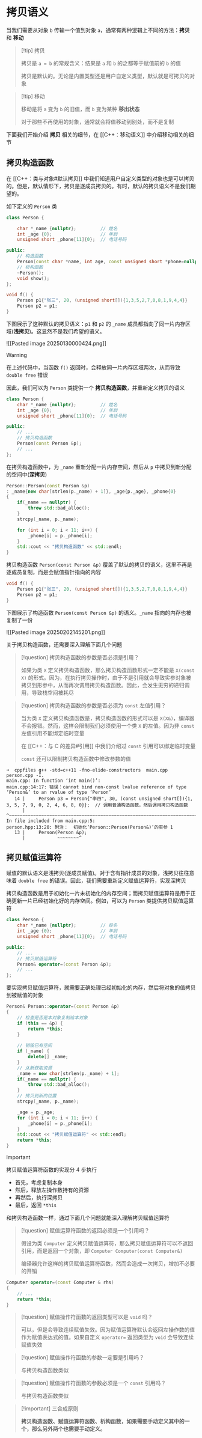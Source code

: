 # 拷贝语义

当我们需要从对象 `b` 传输一个值到对象 `a`，通常有两种逻辑上不同的方法：**拷贝** 和 **移动**

> [!tip] 拷贝
> 
> 拷贝是 `a = b` 的常规含义：结果是 `a` 和 `b` 的之都等于赋值前的 `b` 的值
> 
> 拷贝是默认的。无论是内置类型还是用户自定义类型，默认就是可拷贝的对象
> 

> [!tip] 移动
> 
> 移动是将 `a`  变为 `b` 的旧值，而 `b` 变为某种 **移出状态**
> 
> 对于那些不再使用的对象，通常就会将值移动到别处，而不是复制
> 

下面我们开始介绍 **拷贝** 相关的细节，在 [[C++：移动语义]] 中介绍移动相关的细节

## 拷贝构造函数

在 [[C++：类与对象#默认拷贝]] 中我们知道用户自定义类型的对象也是可以拷贝的。但是，默认情形下，拷贝是逐成员拷贝的。有时，默认的拷贝语义不是我们期望的。

如下定义的 `Person` 类

```cpp
class Person {

    char *_name {nullptr};         // 姓名
    int _age {0};                  // 年龄
    unsigned short _phone[11]{0};  // 电话号码

public:
    // 构造函数
    Person(const char *name, int age, const unsigned short *phone=nullptr);
    // 析构函数
    ~Person();
    void show();
};

void f() {
	Person p1{"张三", 20, (unsigned short[]){1,3,5,2,7,0,8,1,9,4,4}}
	Person p2 = p1;
} 
```

下图展示了这种默认的拷贝语义：`p1` 和 `p2` 的 `_name` 成员都指向了同一片内存区域(**浅拷贝**)。这显然不是我们希望的语义。

![[Pasted image 20250130000424.png]]

> [!warning] 
> 
> 在上述代码中，当函数 `f()` 返回时，会释放同一片内存区域两次，从而导致 `double free` 错误
> 

因此，我们可以为 `Person` 类提供一个 **拷贝构造函数**，并重新定义拷贝的语义

```cpp
class Person {
    char *_name {nullptr};         // 姓名
    int _age {0};                  // 年龄
    unsigned short _phone[11]{0};  // 电话号码

public:
	// ...
    // 拷贝构造函数
    Person(const Person &p);
    // ...
};
```

在拷贝构造函数中，为 `_name` 重新分配一片内存空间，然后从 `p` 中拷贝到新分配的空间中(**深拷贝**)

```cpp
Person::Person(const Person &p)
: _name{new char[strlen(p._name) + 1]}, _age{p._age}, _phone{0}
{
    if(_name == nullptr) {
        throw std::bad_alloc();
    }
    strcpy(_name, p._name);

    for (int i = 0; i < 11; i++) {
        _phone[i] = p._phone[i];
    }
    std::cout << "拷贝构造函数" << std::endl;
}
```

拷贝构造函数 `Person(const Person &p)` 覆盖了默认的拷贝的语义，这里不再是逐成员复制，而是会赋值指针指向的内容

```cpp
void f() {
	Person p1{"张三", 20, (unsigned short[]){1,3,5,2,7,0,8,1,9,4,4}}
	Person p2 = p1;
} 
```

下图展示了构造函数 `Person(const Person &p)` 的语义。`_name` 指向的内存也被复制了一份

![[Pasted image 20250202145201.png]]

关于拷贝构造函数，还需要深入理解下面几个问题

> [!question] 拷贝构造函数的参数是否必须是引用？
> 
> 如果为类 `X` 定义拷贝构造函数，那么拷贝构造函数形式一定不能是 `X(const X)` 的形式。因为，在执行拷贝操作时，由于不是引用就会导致实参对象被拷贝到形参中，从而再次调用拷贝构造函数。因此，会发生无穷的递归调用，导致栈空间被耗尽
> 

> [!question] 拷贝构造函数的参数是否必须为 `const` 左值引用？
> 
> 当为类 `X` 定义拷贝构造函数是，拷贝构造函数的形式可以是 `X(X&)`，编译器不会报错。然而，这样会限制我们必须使用一个类 `X` 的左值。因为非 `const` 左值引用不能绑定临时变量
> 
> 在 [[C++：与 C 的差异#引用]] 中我们介绍过 `const` 引用可以绑定临时变量
> 
> `const` 还可以限制拷贝构造函数中修改参数的值
> 

```
➜  cppfiles g++ -std=c++11 -fno-elide-constructors  main.cpp person.cpp -I.
main.cpp: In function ‘int main()’:
main.cpp:14:17: 错误：cannot bind non-const lvalue reference of type ‘Person&’ to an rvalue of type ‘Person’
   14 |     Person p3 = Person{"李四", 30, (const unsigned short[]){1, 3, 5, 7, 9, 0, 2, 4, 6, 8, 0}};  // 调用普通构造函数，然后调用拷贝构造函数
      |                 ^~~~~~~~~~~~~~~~~~~~~~~~~~~~~~~~~~~~~~~~~~~~~~~~~~~~~~~~~~~~~~~~~~~~~~~~~~~~~
In file included from main.cpp:5:
person.hpp:13:20: 附注：  初始化‘Person::Person(Person&)’的实参 1
   13 |     Person(Person &p);
      |            ~~~~~~~~^
```

## 拷贝赋值运算符

赋值的默认语义是浅拷贝(逐成员赋值)。对于含有指针成员的对象，浅拷贝往往意味着 `double free` 的错误。因此，我们需要重新定义赋值运算符，实现深拷贝

拷贝构造函数是用于初始化一片未初始化的内存空间；而拷贝赋值运算符是用于正确更新一片已经初始化好的内存空间。例如，可以为 `Person` 类提供拷贝赋值运算符

```cpp
class Person {
    char *_name {nullptr};         // 姓名
    int _age {0};                  // 年龄
    unsigned short _phone[11]{0};  // 电话号码

public:
	// ...
    // 拷贝赋值运算符
    Person& operator=(const Person &p);
    // ...
};
```

要实现拷贝赋值运算符，就需要正确处理已经初始化的内存，然后将对象的值拷贝到被赋值的对象

```cpp
Person& Person::operator=(const Person &p)
{
	// 检查是否是本对象复制给本对象
    if (this == &p) {
        return *this;
    }
    
    // 销毁已有空间
    if (_name) {
        delete[] _name;
    }
    // 从新获取资源
    _name = new char[strlen(p._name) + 1];
    if(_name == nullptr) {
        throw std::bad_alloc();
    }
    // 拷贝到新的位置
    strcpy(_name, p._name);

    _age = p._age;
    for (int i = 0; i < 11; i++) {
        _phone[i] = p._phone[i];
    }
    std::cout << "拷贝赋值运算符" << std::endl;
    return *this;
}
```

> [!important] 
> 
> 拷贝赋值运算符函数的实现分 $4$ 步执行
> + 首先，考虑复制本身
> + 然后，释放左操作数持有的资源
> + 再然后，执行深拷贝
> + 最后，返回 `*this`
> 

和拷贝构造函数一样，通过下面几个问题就能深入理解拷贝赋值运算符

> [!question]  赋值运算符函数的返回必须是一个引用吗？
> 
> 假设为类 `Computer` 定义拷贝赋值运算符，那么拷贝赋值运算符可以不返回引用，而是返回一个对象，即 `Computer Computer(const Computer&)` 
> 
> 编译器允许这样的拷贝赋值运算符函数，然而会造成一次拷贝，增加不必要的开销
> 

```cpp
Computer operator=(const Computer & rhs)
{
    // ...
    return *this;
}
```

> [!question] 赋值操作符函数的返回类型可以是 `void` 吗？
> 
> 可以，但是会导致连续赋值失效。因为赋值运算符默认会返回左操作数的值作为赋值表达式的值。如果自定义 `operator=` 返回类型为 `void` 会导致连续赋值失效

> [!question] 赋值操作符函数的参数一定要是引用吗？
> 
> 与拷贝构造函数类似
> 

> [!question] 赋值操作符函数的参数必须是一个 `const` 引用吗？
> 
> 与拷贝构造函数类似
> 

> [!important] 三合成原则
> 
> **拷贝构造函数、赋值运算符函数、析构函数，如果需要手动定义其中的一个，那么另外两个也需要手动定义。**
> 
